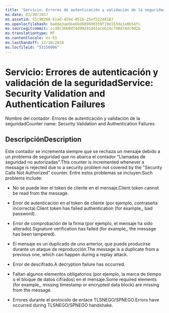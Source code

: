 ```yaml
---
title: 'Servicio: Errores de autenticación y validación de la seguridad'
ms.date: 03/30/2017
ms.assetid: 55c98268-b1ad-459d-851b-25ef52248187
ms.openlocfilehash: ba8da3ae6be6bd089690359f19e153da1e0b54fc
ms.sourcegitcommit: ccd8c36b0d74d99291d41aceb14cf98d74dc9d2b
ms.translationtype: MT
ms.contentlocale: es-ES
ms.lasthandoff: 12/10/2018
ms.locfileid: "53150906"
---
```

# <a name="service-security-validation-and-authentication-failures"></a><span data-ttu-id="fab4b-102">Servicio: Errores de autenticación y validación de la seguridad</span><span class="sxs-lookup"><span data-stu-id="fab4b-102">Service: Security Validation and Authentication Failures</span></span>
<span data-ttu-id="fab4b-103">Nombre del contador: Errores de autenticación y validación de la seguridad</span><span class="sxs-lookup"><span data-stu-id="fab4b-103">Counter name: Security Validation and Authentication Failures</span></span>  
  
## <a name="description"></a><span data-ttu-id="fab4b-104">Descripción</span><span class="sxs-lookup"><span data-stu-id="fab4b-104">Description</span></span>  
 <span data-ttu-id="fab4b-105">Este contador se incrementa siempre que se rechaza un mensaje debido a un problema de seguridad que no abarca el contador "Llamadas de seguridad no autorizadas".</span><span class="sxs-lookup"><span data-stu-id="fab4b-105">This counter is incremented whenever a message is rejected due to a security problem not covered by the "Security Calls Not Authorized" counter.</span></span> <span data-ttu-id="fab4b-106">Entre estos problemas se incluyen:</span><span class="sxs-lookup"><span data-stu-id="fab4b-106">Such problems include:</span></span>  
  
-   <span data-ttu-id="fab4b-107">No se puede leer el token de cliente en el mensaje.</span><span class="sxs-lookup"><span data-stu-id="fab4b-107">Client token cannot be read from the message.</span></span>  
  
-   <span data-ttu-id="fab4b-108">Error de autenticación en el token de cliente (por ejemplo, contraseña incorrecta).</span><span class="sxs-lookup"><span data-stu-id="fab4b-108">Client token has failed authentication (for example,, bad password).</span></span>  
  
-   <span data-ttu-id="fab4b-109">Error de comprobación de la firma (por ejemplo, el mensaje ha sido alterado).</span><span class="sxs-lookup"><span data-stu-id="fab4b-109">Signature verification has failed (for example,, the message has been tampered).</span></span>  
  
-   <span data-ttu-id="fab4b-110">El mensaje es un duplicado de uno anterior, que puede producirse durante un ataque de reproducción.</span><span class="sxs-lookup"><span data-stu-id="fab4b-110">The message is a duplicate from a previous one, which can happen during a replay attack.</span></span>  
  
-   <span data-ttu-id="fab4b-111">Error de descifrado.</span><span class="sxs-lookup"><span data-stu-id="fab4b-111">A decryption failure has occurred.</span></span>  
  
-   <span data-ttu-id="fab4b-112">Faltan algunos elementos obligatorios (por ejemplo, la marca de tiempo o el bloque de datos cifrados) en el mensaje.</span><span class="sxs-lookup"><span data-stu-id="fab4b-112">Some required elements (for example,, missing timestamp or encrypted data block) are missing from the message.</span></span>  
  
-   <span data-ttu-id="fab4b-113">Errores durante el protocolo de enlace TLSNEGO/SPNEGO.</span><span class="sxs-lookup"><span data-stu-id="fab4b-113">Errors have occurred during TLSNEGO/SPNEGO handshake.</span></span>
